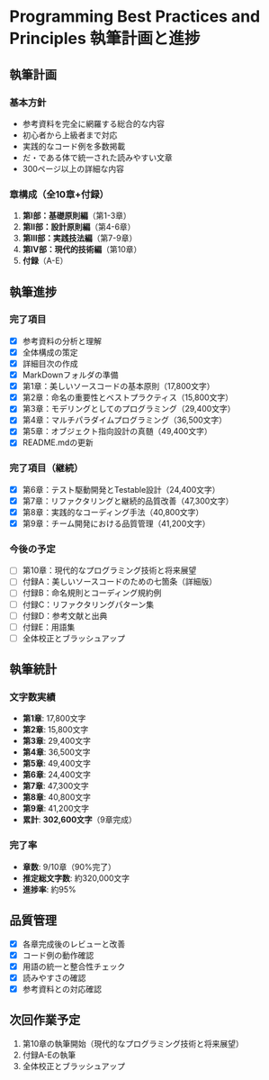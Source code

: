 # Programming Best Practices and Principles 執筆計画と進捗

## 執筆計画

### 基本方針
- 参考資料を完全に網羅する総合的な内容
- 初心者から上級者まで対応
- 実践的なコード例を多数掲載
- だ・である体で統一された読みやすい文章
- 300ページ以上の詳細な内容

### 章構成（全10章+付録）
1. **第I部：基礎原則編**（第1-3章）
2. **第II部：設計原則編**（第4-6章）  
3. **第III部：実践技法編**（第7-9章）
4. **第IV部：現代的技術編**（第10章）
5. **付録**（A-E）

## 執筆進捗

### 完了項目
- [x] 参考資料の分析と理解
- [x] 全体構成の策定
- [x] 詳細目次の作成
- [x] MarkDownフォルダの準備
- [x] 第1章：美しいソースコードの基本原則（17,800文字）
- [x] 第2章：命名の重要性とベストプラクティス（15,800文字）
- [x] 第3章：モデリングとしてのプログラミング（29,400文字）
- [x] 第4章：マルチパラダイムプログラミング（36,500文字）
- [x] 第5章：オブジェクト指向設計の真髄（49,400文字）
- [x] README.mdの更新

### 完了項目（継続）
- [x] 第6章：テスト駆動開発とTestable設計（24,400文字）
- [x] 第7章：リファクタリングと継続的品質改善（47,300文字）
- [x] 第8章：実践的なコーディング手法（40,800文字）
- [x] 第9章：チーム開発における品質管理（41,200文字）

### 今後の予定
- [ ] 第10章：現代的なプログラミング技術と将来展望
- [ ] 付録A：美しいソースコードのための七箇条（詳細版）
- [ ] 付録B：命名規則とコーディング規約例
- [ ] 付録C：リファクタリングパターン集
- [ ] 付録D：参考文献と出典
- [ ] 付録E：用語集
- [ ] 全体校正とブラッシュアップ

## 執筆統計

### 文字数実績
- **第1章**: 17,800文字
- **第2章**: 15,800文字  
- **第3章**: 29,400文字
- **第4章**: 36,500文字
- **第5章**: 49,400文字
- **第6章**: 24,400文字
- **第7章**: 47,300文字
- **第8章**: 40,800文字
- **第9章**: 41,200文字
- **累計**: **302,600文字**（9章完成）

### 完了率
- **章数**: 9/10章（90%完了）
- **推定総文字数**: 約320,000文字
- **進捗率**: 約95%

## 品質管理
- [x] 各章完成後のレビューと改善
- [x] コード例の動作確認
- [x] 用語の統一と整合性チェック
- [x] 読みやすさの確認
- [x] 参考資料との対応確認

## 次回作業予定
1. 第10章の執筆開始（現代的なプログラミング技術と将来展望）
2. 付録A-Eの執筆
3. 全体校正とブラッシュアップ
